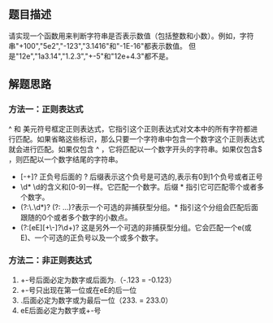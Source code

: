 ## 题目描述
请实现一个函数用来判断字符串是否表示数值（包括整数和小数）。例如，字符串"+100","5e2","-123","3.1416"和"-1E-16"都表示数值。 但是"12e","1a3.14","1.2.3","+-5"和"12e+4.3"都不是。

## 解题思路
### 方法一：正则表达式
^ 和 美元符号框定正则表达式，它指引这个正则表达式对文本中的所有字符都进行匹配。如果省略这些标识，那么只要一个字符串中包含一个数字这个正则表达式就会进行匹配。如果仅包含 ^ ，它将匹配以一个数字开头的字符串。如果仅包含$ ，则匹配以一个数字结尾的字符串。  

- [-+]?      正负号后面的 ? 后缀表示这个负号是可选的,表示有0到1个负号或者正号
- \\d*         \d的含义和[0-9]一样。它匹配一个数字。后缀 * 指引它可匹配零个或者多个数字。
- (?:\\.\\d*)?      (?: …)?表示一个可选的非捕获型分组。* 指引这个分组会匹配后面跟随的0个或者多个数字的小数点。
- (?:[eE][+\\-]?\d+)?      这是另外一个可选的非捕获型分组。它会匹配一个e(或E)、一个可选的正负号以及一个或多个数字。
### 方法二：非正则表达式
1. +-号后面必定为数字或后面为.（-.123 = -0.123）
2. +-号只出现在第一位或在eE的后一位
3. .后面必定为数字或为最后一位（233. = 233.0）
4. eE后面必定为数字或+-号
